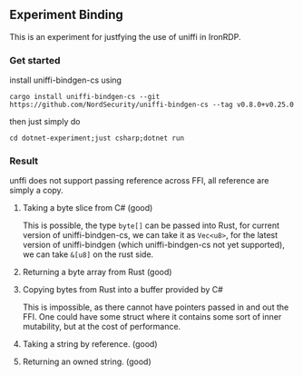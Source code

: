## Experiment Binding

This is an experiment for justfying the use of uniffi in IronRDP.

### Get started
install uniffi-bindgen-cs using
```
cargo install uniffi-bindgen-cs --git https://github.com/NordSecurity/uniffi-bindgen-cs --tag v0.8.0+v0.25.0
```

then just simply do 
```
cd dotnet-experiment;just csharp;dotnet run
```

### Result

unffi does not support passing reference across FFI, all reference are simply a copy.

 1. Taking a byte slice from C# (good)

    This is possible, the type `byte[]` can be passed into Rust, for current version of uniffi-bindgen-cs, we can take it as `Vec<u8>`, for the latest version of uniffi-bindgen (which uniffi-bindgen-cs not yet supported), we can take `&[u8]` on the rust side.

2.  Returning a byte array from Rust (good)

3. Copying bytes from Rust into a buffer provided by C#

    This is impossible, as there cannot have pointers passed in and out the FFI. One could have some struct where it contains some sort of inner mutability, but at the cost of performance.

4. Taking a string by reference. (good)

5. Returning an owned string. (good)
